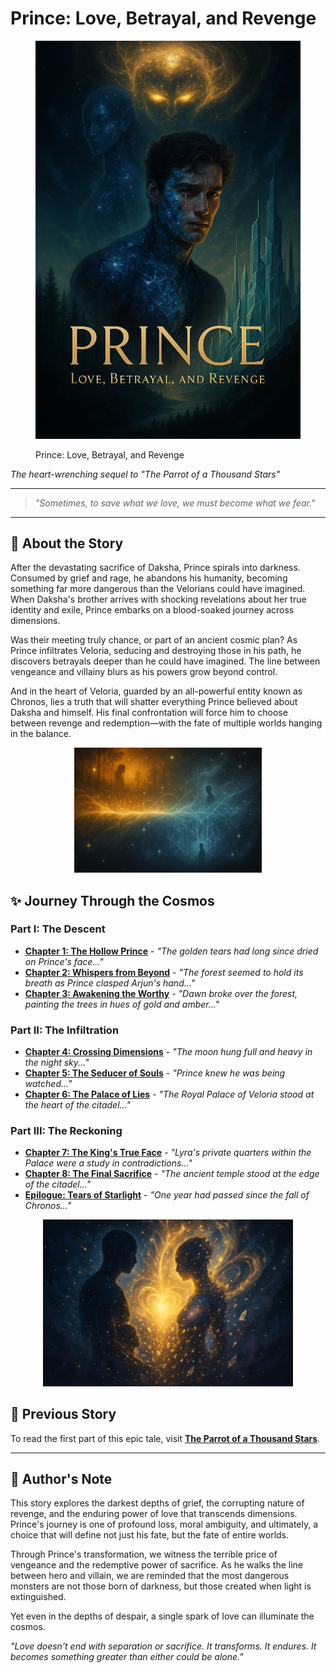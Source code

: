 # Prince: Love, Betrayal, and Revenge



<div data-full-width="true"><figure><img src="poster.png" alt=""><figcaption><p>Prince: Love, Betrayal, and Revenge</p></figcaption></figure></div>

_The heart-wrenching sequel to "The Parrot of a Thousand Stars"_

***

> _"Sometimes, to save what we love, we must become what we fear."_

***

## 📖 About the Story

After the devastating sacrifice of Daksha, Prince spirals into darkness. Consumed by grief and rage, he abandons his humanity, becoming something far more dangerous than the Velorians could have imagined. When Daksha's brother arrives with shocking revelations about her true identity and exile, Prince embarks on a blood-soaked journey across dimensions.

Was their meeting truly chance, or part of an ancient cosmic plan? As Prince infiltrates Veloria, seducing and destroying those in his path, he discovers betrayals deeper than he could have imagined. The line between vengeance and villainy blurs as his powers grow beyond control.

And in the heart of Veloria, guarded by an all-powerful entity known as Chronos, lies a truth that will shatter everything Prince believed about Daksha and himself. His final confrontation will force him to choose between revenge and redemption—with the fate of multiple worlds hanging in the balance.

<div align="center"><img src="Cosmic Divide.png" alt="Cosmic Divide" width="300"></div>

## ✨ Journey Through the Cosmos

### Part I: The Descent
- [**Chapter 1: The Hollow Prince**](./chapter1.md) - *"The golden tears had long since dried on Prince's face..."*
- [**Chapter 2: Whispers from Beyond**](./chapter2.md) - *"The forest seemed to hold its breath as Prince clasped Arjun's hand..."*
- [**Chapter 3: Awakening the Worthy**](./chapter3.md) - *"Dawn broke over the forest, painting the trees in hues of gold and amber..."*

### Part II: The Infiltration
- [**Chapter 4: Crossing Dimensions**](./chapter4.md) - *"The moon hung full and heavy in the night sky..."*
- [**Chapter 5: The Seducer of Souls**](./chapter5.md) - *"Prince knew he was being watched..."*
- [**Chapter 6: The Palace of Lies**](./chapter6.md) - *"The Royal Palace of Veloria stood at the heart of the citadel..."*

### Part III: The Reckoning
- [**Chapter 7: The King's True Face**](./chapter7.md) - *"Lyra's private quarters within the Palace were a study in contradictions..."*
- [**Chapter 8: The Final Sacrifice**](./chapter8.md) - *"The ancient temple stood at the edge of the citadel..."*
- [**Epilogue: Tears of Starlight**](./epilogue.md) - *"One year had passed since the fall of Chronos..."*

<div align="center"><img src="Cosmic Transformation.png" alt="Cosmic Transformation" width="400"></div>

## 🔮 Previous Story

To read the first part of this epic tale, visit [**The Parrot of a Thousand Stars**](https://iamsh.gitbook.io/daksha).

***

## 📝 Author's Note

This story explores the darkest depths of grief, the corrupting nature of revenge, and the enduring power of love that transcends dimensions. Prince's journey is one of profound loss, moral ambiguity, and ultimately, a choice that will define not just his fate, but the fate of entire worlds.

Through Prince's transformation, we witness the terrible price of vengeance and the redemptive power of sacrifice. As he walks the line between hero and villain, we are reminded that the most dangerous monsters are not those born of darkness, but those created when light is extinguished.

Yet even in the depths of despair, a single spark of love can illuminate the cosmos.

_"Love doesn't end with separation or sacrifice. It transforms. It endures. It becomes something greater than either could be alone."_
